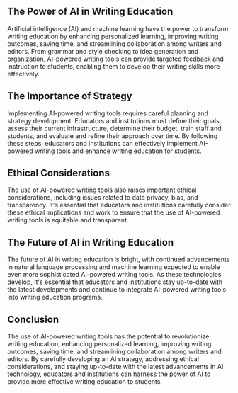 

The Power of AI in Writing Education
------------------------------------

Artificial intelligence (AI) and machine learning have the power to transform writing education by enhancing personalized learning, improving writing outcomes, saving time, and streamlining collaboration among writers and editors. From grammar and style checking to idea generation and organization, AI-powered writing tools can provide targeted feedback and instruction to students, enabling them to develop their writing skills more effectively.

The Importance of Strategy
--------------------------

Implementing AI-powered writing tools requires careful planning and strategy development. Educators and institutions must define their goals, assess their current infrastructure, determine their budget, train staff and students, and evaluate and refine their approach over time. By following these steps, educators and institutions can effectively implement AI-powered writing tools and enhance writing education for students.

Ethical Considerations
----------------------

The use of AI-powered writing tools also raises important ethical considerations, including issues related to data privacy, bias, and transparency. It's essential that educators and institutions carefully consider these ethical implications and work to ensure that the use of AI-powered writing tools is equitable and transparent.

The Future of AI in Writing Education
-------------------------------------

The future of AI in writing education is bright, with continued advancements in natural language processing and machine learning expected to enable even more sophisticated AI-powered writing tools. As these technologies develop, it's essential that educators and institutions stay up-to-date with the latest developments and continue to integrate AI-powered writing tools into writing education programs.

Conclusion
----------

The use of AI-powered writing tools has the potential to revolutionize writing education, enhancing personalized learning, improving writing outcomes, saving time, and streamlining collaboration among writers and editors. By carefully developing an AI strategy, addressing ethical considerations, and staying up-to-date with the latest advancements in AI technology, educators and institutions can harness the power of AI to provide more effective writing education to students.